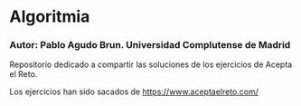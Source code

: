 # Algoritmia

### Autor: Pablo Agudo Brun. Universidad Complutense de Madrid

Repositorio dedicado a compartir las soluciones de los ejercicios de Acepta el Reto.

Los ejercicios han sido sacados de https://www.aceptaelreto.com/
